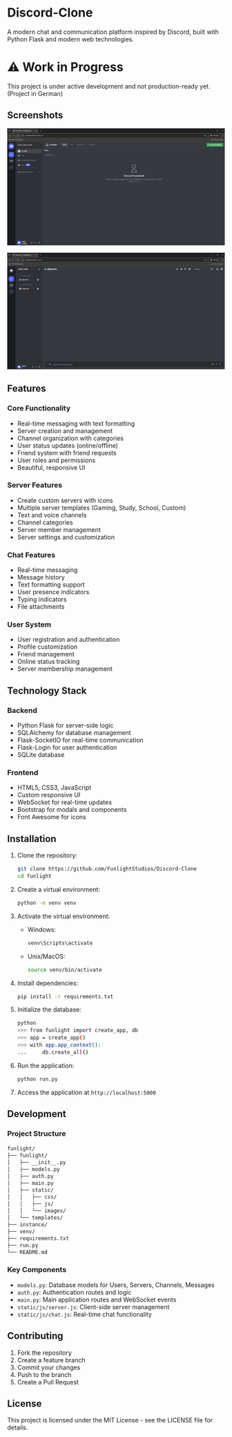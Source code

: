 # Discord-Clone

A modern chat and communication platform inspired by Discord, built with Python Flask and modern web technologies. 


# ⚠️ Work in Progress
This project is under active development and not production-ready yet. (Project in German)

## Screenshots
![Dashboard](SC1.png)

![Server](SC2.png)

## Features

### Core Functionality
- Real-time messaging with text formatting
- Server creation and management
- Channel organization with categories
- User status updates (online/offline)
- Friend system with friend requests
- User roles and permissions
- Beautiful, responsive UI

### Server Features
- Create custom servers with icons
- Multiple server templates (Gaming, Study, School, Custom)
- Text and voice channels
- Channel categories
- Server member management
- Server settings and customization

### Chat Features
- Real-time messaging
- Message history
- Text formatting support
- User presence indicators
- Typing indicators
- File attachments

### User System
- User registration and authentication
- Profile customization
- Friend management
- Online status tracking
- Server membership management

## Technology Stack

### Backend
- Python Flask for server-side logic
- SQLAlchemy for database management
- Flask-SocketIO for real-time communication
- Flask-Login for user authentication
- SQLite database

### Frontend
- HTML5, CSS3, JavaScript
- Custom responsive UI
- WebSocket for real-time updates
- Bootstrap for modals and components
- Font Awesome for icons

## Installation

1. Clone the repository:
   ```bash
   git clone https://github.com/FunlightStudios/Discord-Clone
   cd funlight
   ```

2. Create a virtual environment:
   ```bash
   python -m venv venv
   ```

3. Activate the virtual environment:
   - Windows:
     ```bash
     venv\Scripts\activate
     ```
   - Unix/MacOS:
     ```bash
     source venv/bin/activate
     ```

4. Install dependencies:
   ```bash
   pip install -r requirements.txt
   ```

5. Initialize the database:
   ```bash
   python
   >>> from funlight import create_app, db
   >>> app = create_app()
   >>> with app.app_context():
   ...     db.create_all()
   ```

6. Run the application:
   ```bash
   python run.py
   ```

7. Access the application at `http://localhost:5000`

## Development

### Project Structure
```
funlight/
├── funlight/
│   ├── __init__.py
│   ├── models.py
│   ├── auth.py
│   ├── main.py
│   ├── static/
│   │   ├── css/
│   │   ├── js/
│   │   └── images/
│   └── templates/
├── instance/
├── venv/
├── requirements.txt
├── run.py
└── README.md
```

### Key Components
- `models.py`: Database models for Users, Servers, Channels, Messages
- `auth.py`: Authentication routes and logic
- `main.py`: Main application routes and WebSocket events
- `static/js/server.js`: Client-side server management
- `static/js/chat.js`: Real-time chat functionality

## Contributing

1. Fork the repository
2. Create a feature branch
3. Commit your changes
4. Push to the branch
5. Create a Pull Request

## License

This project is licensed under the MIT License - see the LICENSE file for details.
